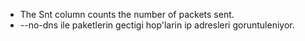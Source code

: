 * The Snt column counts the number of packets sent. 
* --no-dns ile paketlerin gectigi hop'larin ip adresleri goruntuleniyor.
